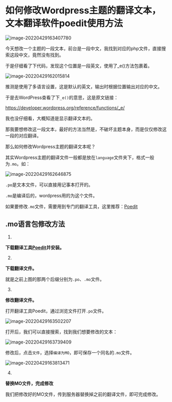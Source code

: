 # 如何修改Wordpress主题的翻译文本，文本翻译软件poedit使用方法

![image-20220429163407780](https://pic.shejibiji.com/i/2022/04/29/626ba2ffeb4ee.png)

今天想改一个主题的一段文本，前台是一段中文，我找到对应的php文件，直接搜索这段中文，竟然没有找到。

于是仔细看了下代码，发现这个位置是一段英文，使用了_e()方法包裹着。

![image-20220429162015814](https://pic.shejibiji.com/i/2022/04/29/626b9fc01fff5.png)

推测是使用了多语言设置，这是默认的英文，输出时根据位置输出对应的中文。

于是去WordPress查看了下`_e()`的意思，这是原文链接：

https://developer.wordpress.org/reference/functions/_e/

我也没仔细看，大概知道是显示翻译文本的。

那我要想修改这一段文本，最好的方法当然是，不破坏主题本身，而是仅仅修改这一段的对应翻译。

那么如何修改Wordpress主题的翻译文本呢？

其实Wordpress主题的翻译文件一般都是放在`language`文件夹下，格式一般为`.mo`。如：

![image-20220429162646875](https://pic.shejibiji.com/i/2022/04/29/626ba14718732.png)

`.po`是文本文件，可以直接用记事本打开的。

`.mo`是编译后的，wordpress用的为这个文件。

如果要修改`.mo`文件，需要用到专门的翻译工具，这里推荐：[Poedit](https://poedit.net/)

## .mo语言包修改方法

1.

**下载翻译工具[Poedit](https://poedit.net/)并安装。**

2.

**下载翻译文件。**

就是之前上图的那两个后缀分别为`.po`、`.mo`文件。

3.

**修改翻译文件。**

打开翻译工具Poedit，通过浏览文件打开`.po`文件。

![image-20220429163502207](https://pic.shejibiji.com/i/2022/04/29/626ba3366ee6c.png)

打开后，我们可以直接搜索，找到我们想要修改的文本：

![image-20220429163739409](https://pic.shejibiji.com/i/2022/04/29/626ba3d3a3cec.png)

修改后，点击`文件`，选择`编译为MO`，即可保存一个同名的`.mo`文件。

![image-20220429163813471](https://pic.shejibiji.com/i/2022/04/29/626ba3f5a25eb.png)

4.

**替换MO文件，完成修改**

我们把修改好的MO文件，传到服务器替换掉之前的翻译文件，即可完成修改。